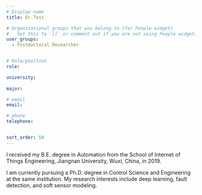 ```yaml
---
# Display name
title: Dr.Test

# Organizational groups that you belong to (for People widget)
#   Set this to `[]` or comment out if you are not using People widget.
user_groups:
  - Postdoctoral Researcher


# Role/position
role: 

university: 
  
major: 

# email 
email:

# phone 
telephone:


sort_order: 50
---
```


I received my B.E. degree in Automation from the School of Internet of Things Engineering, Jiangnan University, Wuxi, China, in 2019.
<!--more-->
I am currently pursuing a Ph.D. degree in Control Science and Engineering at the same institution. My research interests include deep learning, fault detection, and soft sensor modeling.
